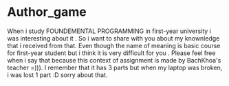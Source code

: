 # Author_game
When i study FOUNDEMENTAL PROGRAMMING in first-year university i was interesting about it . So i want to share with you about my knownledge that i received from that.
Even though the name of meaning is basic course for first-year student but i think it is very difficult for you . Please feel free when i say that because this context of assignment is made by BachKhoa's teacher =))). I remember that it has 3 parts but when my laptop was broken, i was lost 1 part :D sorry about that. 
